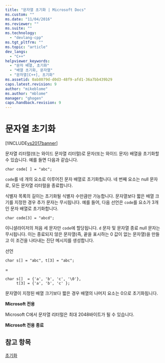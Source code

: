 ```yaml
---
title: "문자열 초기화 | Microsoft Docs"
ms.custom: ""
ms.date: "11/04/2016"
ms.reviewer: ""
ms.suite: ""
ms.technology: 
  - "devlang-cpp"
ms.tgt_pltfrm: ""
ms.topic: "article"
dev_langs: 
  - "C++"
helpviewer_keywords: 
  - "문자 배열, 초기화"
  - "배열 초기화, 문자열"
  - "문자열[C++], 초기화"
ms.assetid: 0ab8079d-d0d3-48f9-afd1-36a7bb439b29
caps.latest.revision: 9
author: "mikeblome"
ms.author: "mblome"
manager: "ghogen"
caps.handback.revision: 9
---
```

# 문자열 초기화
[!INCLUDE[vs2017banner](../assembler/inline/includes/vs2017banner.md)]

문자열 리터럴\(또는 와이드 문자열 리터럴\)로 문자\(또는 와이드 문자\) 배열을 초기화할 수 있습니다.  예를 들면 다음과 같습니다.  
  
```  
char code[ ] = "abc";  
```  
  
 `code`를 네 개의 요소로 이루어진 문자 배열로 초기화합니다.  네 번째 요소는 null 문자로, 모든 문자열 리터럴을 종료합니다.  
  
 식별자 목록의 길이는 초기화될 식별자 수만큼만 가능합니다.  문자열보다 짧은 배열 크기를 지정한 경우 추가 문자는 무시됩니다.  예를 들어, 다음 선언은 `code`를 요소가 3개인 문자 배열로 초기화합니다.  
  
```  
char code[3] = "abcd";  
```  
  
 이니셜라이저의 처음 세 문자만 `code`에 할당됩니다.  `d` 문자 및 문자열 종료 null 문자는 무시됩니다.  이는 종료되지 않은 문자열\(즉, 끝을 표시하는 0 값이 없는 문자열\)을 만들고 이 조건을 나타내는 진단 메시지를 생성합니다.  
  
 선언  
  
```  
char s[] = "abc", t[3] = "abc";  
```  
  
 \=  
  
```  
char s[]  = {'a', 'b', 'c', '\0'},   
     t[3] = {'a', 'b', 'c' };  
```  
  
 문자열이 지정된 배열 크기보다 짧은 경우 배열의 나머지 요소는 0으로 초기화됩니다.  
  
 **Microsoft 전용**  
  
 Microsoft C에서 문자열 리터럴은 최대 2048바이트가 될 수 있습니다.  
  
 **Microsoft 전용 종료**  
  
## 참고 항목  
 [초기화](../c-language/initialization.md)